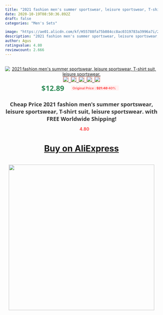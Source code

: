```yaml
---
title: "2021 fashion men's summer sportswear, leisure sportswear, T-shirt suit, leisure sportswear."
date: 2020-10-19T08:50:36.892Z
draft: false
categories: "Men's Sets"

image: "https://ae01.alicdn.com/kf/H55788fa75b084cc8ac0319783a3996a7i/2021-fashion-men-s-summer-sportswear-leisure-sportswear-T-shirt-suit-leisure-sportswear-.jpg"
description: "2021 fashion men's summer sportswear, leisure sportswear, T-shirt suit, leisure sportswear."
author: Agus
ratingvalue: 4.80
reviewcount: 2.666
---
```

<br>
<div style="text-align: center;">
<a href="https://s.click.aliexpress.com/e/_ABykPT" target="_blank" rel="nofollow noopener noreferrer"><img alt="2021 fashion men's summer sportswear, leisure sportswear, T-shirt suit, leisure sportswear." class="magnifier-image" src="https://ae01.alicdn.com/kf/H55788fa75b084cc8ac0319783a3996a7i/2021-fashion-men-s-summer-sportswear-leisure-sportswear-T-shirt-suit-leisure-sportswear-.jpg_640x640.jpg">
<br>
<img style="border:1px solid salmon" src="https://ae01.alicdn.com/kf/H55788fa75b084cc8ac0319783a3996a7i/2021-fashion-men-s-summer-sportswear-leisure-sportswear-T-shirt-suit-leisure-sportswear-.jpg_120x120.jpg">&nbsp;&nbsp;<img style="border:1px solid salmon" src="https://ae01.alicdn.com/kf/Hdc3f7ad029904266b360140537d564baV/2021-fashion-men-s-summer-sportswear-leisure-sportswear-T-shirt-suit-leisure-sportswear-.jpg_120x120.jpg">&nbsp;&nbsp;<img style="border:1px solid salmon" src="https://ae01.alicdn.com/kf/Hc7a77d9e3858400db3cdc78da1d031013/2021-fashion-men-s-summer-sportswear-leisure-sportswear-T-shirt-suit-leisure-sportswear-.jpg_120x120.jpg">&nbsp;&nbsp;<img style="border:1px solid salmon" src="https://ae01.alicdn.com/kf/Hf2e6308fe4ad439297d69abd851d93dfJ/2021-fashion-men-s-summer-sportswear-leisure-sportswear-T-shirt-suit-leisure-sportswear-.jpg_120x120.jpg">&nbsp;&nbsp;<img style="border:1px solid salmon" src="https://ae01.alicdn.com/kf/Hba304f00c29a4c3a9c4d1a3386e850d9Q/2021-fashion-men-s-summer-sportswear-leisure-sportswear-T-shirt-suit-leisure-sportswear-.jpg_120x120.jpg"></a></div><br0>
<div style="text-align: center;"><span style="background-color: white; border: 0px; box-sizing: border-box; color: seagreen; display: inline-block; font-family: &quot;open sans&quot; , &quot;arial&quot; , &quot;helvetica&quot; , sans-serif , &quot;heiti&quot;; font-size: 24px; font-stretch: inherit; font-weight: 700; line-height: inherit; margin: 0px 10px 0px 0px; padding: 0px; vertical-align: middle;">$12.89 </span>
<span style="background: rgb(255 , 241 , 241); border-radius: 3px; border: 0px; box-sizing: border-box; color: #ff4747; display: inline-block; font-family: inherit; font-size: 12px; font-stretch: inherit; font-style: inherit; font-variant: inherit; font-weight: 600; line-height: inherit; margin: 0px; padding: 2px 5px; transform: scale(0.9); vertical-align: middle;">Original Price : <b style="text-decoration: line-through;">$21.48 </b> 40%&nbsp;&nbsp;</span></div>
<h1 style="color: #333333; display: inline-block; font-family: &quot;open sans&quot; , &quot;arial&quot; , &quot;helvetica&quot; , sans-serif , &quot;heiti&quot;; font-size: 18px; font-stretch: inherit; font-weight: 700; text-align: center;">Cheap Price 2021 fashion men's summer sportswear, leisure sportswear, T-shirt suit, leisure sportswear. with FREE Worldwide Shipping!</h1>
<div style="color: #ff4747; text-align: center;">
<img src="https://4.bp.blogspot.com/-M0ZcTcb-5uY/XleCXlxnR4I/AAAAAAAAAEc/OrjgMkXV1oMQFaCRZj5HQwOCBcu3w1FegCPcBGAYYCw/s1600/star.png" style="height: 15px;">&nbsp;<b>4.80</b></div>
<div class="button_cont" align="center"><a class="buynow_a" href="https://s.click.aliexpress.com/e/_ABykPT" target="_blank" rel="nofollow noopener noreferrer"><H1>Buy on AliExpress</H1></a></div><br>
<div class="separator" style="clear: both; text-align: center;">
<img src="https://lh3.googleusercontent.com/-pTy5HemUv9M/XlePHvY0dAI/AAAAAAAAAE4/0nX5iRUoIWY8eMW9Dpxeirr157OZliDIgCLcBGAsYHQ/s1600/badge.gif" width="480">
</div>
